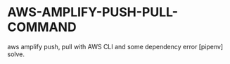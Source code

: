 # AWS-AMPLIFY-PUSH-PULL-COMMAND
aws amplify push, pull with AWS CLI and some dependency error [pipenv] solve.
